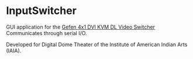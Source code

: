 # InputSwitcher
GUI application for the [Gefen 4x1 DVI KVM DL Video Switcher](http://www.gefen.com/kvm/ext-dvikvm-441dl.jsp?prod_id=8786)  
Communicates through serial I/O.  

Developed for Digital Dome Theater of the Institute of American Indian Arts (IAIA).
